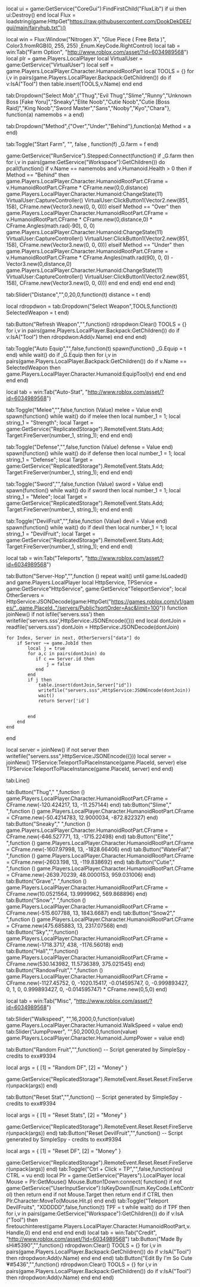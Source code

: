 local ui = game:GetService("CoreGui"):FindFirstChild("FluxLib")
if ui then
    ui:Destroy()
end
local Flux = loadstring(game:HttpGet"https://raw.githubusercontent.com/DookDekDEE/gui/main/fairyhub.txt")()

local win = Flux:Window("Nitrogen X", "Glue Piece ( Free Beta )", Color3.fromRGB(0, 255, 255) ,Enum.KeyCode.RightControl)
local tab = win:Tab("Farm Option", "http://www.roblox.com/asset/?id=6034989568")
local plr = game.Players.LocalPlayer
local VirtualUser = game:GetService("VirtualUser")
local self = game.Players.LocalPlayer.Character.HumanoidRootPart
local TOOLS = {}
        for i,v in pairs(game.Players.LocalPlayer.Backpack:GetChildren()) do
            if v:IsA("Tool") then
                table.insert(TOOLS,v.Name)
            end
        end

tab:Dropdown("Select Mob",{"Thug","Evil Thug","Slime","Runny","Unknown Boss [Fake Yoru]","Sneaky","Elite Noob","Cutie Noob","Cutie [Boss Raid]","King Noob","Sword Master","Sans","Nooby","Kyo","Chara"}, function(a)
    namemobs = a
end)

tab:Dropdown("Method",{"Over","Under","Behind"},function(a)
  Method =  a
end)

tab:Toggle("Start Farm", "", false , function(f)
  _G.farm = f
  end)

game:GetService("RunService").Stepped:Connect(function()
    if _G.farm then
        for i,v in pairs(game:GetService("Workspace"):GetChildren()) do
          pcall(function()
            if v.Name == namemobs  and v.Humanoid.Health > 0 then
                if Method == "Behind" then
                game.Players.LocalPlayer.Character.HumanoidRootPart.CFrame = v.HumanoidRootPart.CFrame * CFrame.new(0,0,distance)
                game.Players.LocalPlayer.Character.Humanoid:ChangeState(11)
                VirtualUser:CaptureController()
                VirtualUser:ClickButton1(Vector2.new(851, 158), CFrame.new(Vector3.new(0, 0, 0)))
                elseif Method == "Over" then
                game.Players.LocalPlayer.Character.HumanoidRootPart.CFrame = v.HumanoidRootPart.CFrame * CFrame.new(0,distance,0) * CFrame.Angles(math.rad(-90), 0, 0)
                game.Players.LocalPlayer.Character.Humanoid:ChangeState(11)
                VirtualUser:CaptureController()
                VirtualUser:ClickButton1(Vector2.new(851, 158), CFrame.new(Vector3.new(0, 0, 0)))
                elseif Method == "Under" then
                game.Players.LocalPlayer.Character.HumanoidRootPart.CFrame = v.HumanoidRootPart.CFrame * CFrame.Angles(math.rad(90), 0, 0) - Vector3.new(0,distance,0)
                game.Players.LocalPlayer.Character.Humanoid:ChangeState(11)
                VirtualUser:CaptureController()
                VirtualUser:ClickButton1(Vector2.new(851, 158), CFrame.new(Vector3.new(0, 0, 0)))
              end
            end
        end)
    end
  end
  end)

tab:Slider("Distance","",0,20,0,function(t)
    distance = t
end)

local  rdropdwon = tab:Dropdown("Select Weapon",TOOLS,function(t)
    SelectedWeapon = t
end)


tab:Button("Refresh Weapon","",function()
    rdropdwon:Clear()
        TOOLS = {}
    for i,v in pairs(game.Players.LocalPlayer.Backpack:GetChildren()) do
        if v:IsA("Tool") then
            rdropdwon:Add(v.Name)
        end
    end
end)

tab:Toggle("Auto Equip","",false,function(t)
    spawn(function()
    _G.Equip = t
end)
    while wait() do
        if _G.Equip then
            for i,v in pairs(game.Players.LocalPlayer.Backpack:GetChildren()) do
                if v.Name == SelectedWeapon then
                    game.Players.LocalPlayer.Character.Humanoid:EquipTool(v)
                end
            end
        end
    end
end)


local tab = win:Tab("Auto-Stat", "http://www.roblox.com/asset/?id=6034989568")

tab:Toggle("Melee","",false,function (Value)
    melee = Value
end)
spawn(function()
    while wait() do
        if melee then
    local number_1 = 1;
    local string_1 = "Strength";
    local Target = game:GetService("ReplicatedStorage").RemoteEvent.Stats.Add;
    Target:FireServer(number_1, string_1);
end
end
end)

tab:Toggle("Defense","",false,function (Value)
    defense = Value
end)
spawn(function()
    while wait() do
        if defense then
    local number_1 = 1;
    local string_1 = "Defense";
    local Target = game:GetService("ReplicatedStorage").RemoteEvent.Stats.Add;
    Target:FireServer(number_1, string_1);
end
end
end)

tab:Toggle("Sword","",false,function (Value)
    sword = Value
end)
spawn(function()
    while wait() do
        if sword then
    local number_1 = 1;
    local string_1 = "Melee";
    local Target = game:GetService("ReplicatedStorage").RemoteEvent.Stats.Add;
    Target:FireServer(number_1, string_1);
end
end
end)

tab:Toggle("DevilFruit","",false,function (Value)
    devil = Value
end)
spawn(function()
    while wait() do
        if devil then
    local number_1 = 1;
    local string_1 = "DevilFruit";
    local Target = game:GetService("ReplicatedStorage").RemoteEvent.Stats.Add;
    Target:FireServer(number_1, string_1);
end
end
end)

local tab = win:Tab("Teleports", "http://www.roblox.com/asset/?id=6034989568")

tab:Button("Server-Hop","",function ()
    repeat wait() until game:IsLoaded() and game.Players.LocalPlayer
local HttpService, TPService = game:GetService"HttpService", game:GetService"TeleportService";
local OtherServers = HttpService:JSONDecode(game:HttpGet("https://games.roblox.com/v1/games/"..game.PlaceId.."/servers/Public?sortOrder=Asc&limit=100"))
function joinNew()
    if not isfile('servers.sss') then
        writefile('servers.sss',HttpService:JSONEncode({}))
    end
    local dontJoin = readfile('servers.sss')
    dontJoin = HttpService:JSONDecode(dontJoin)

    for Index, Server in next, OtherServers["data"] do
        if Server ~= game.JobId then
            local j = true
            for a,c in pairs(dontJoin) do
               if c == Server.id then
                   j = false
               end
            end
            if j then
                table.insert(dontJoin,Server["id"])
                writefile("servers.sss",HttpService:JSONEncode(dontJoin))
                wait()
                return Server['id']


            end
        end
    end
end

local server = joinNew()
if not server then
    writefile("servers.sss",HttpService:JSONEncode({}))
    local server = joinNew()
    TPService:TeleportToPlaceInstance(game.PlaceId, server)
else
TPService:TeleportToPlaceInstance(game.PlaceId, server)
end
end)

tab:Line()

tab:Button("Thug"," ",function ()
    game.Players.LocalPlayer.Character.HumanoidRootPart.CFrame = CFrame.new(-120.424217, 13, -11.257144)
end)
tab:Button("Slime"," ",function ()
    game.Players.LocalPlayer.Character.HumanoidRootPart.CFrame = CFrame.new(-50.4214783, 12.9000034, -872.822327)
end)
tab:Button("Sneaky"," ",function ()
    game.Players.LocalPlayer.Character.HumanoidRootPart.CFrame = CFrame.new(-646.527771, 13, -1715.22498)
end)
tab:Button("Elite"," ",function ()
    game.Players.LocalPlayer.Character.HumanoidRootPart.CFrame = CFrame.new(-1607.97998, 13, -1828.66406)
end)
tab:Button("WaterFall"," ",function ()
    game.Players.LocalPlayer.Character.HumanoidRootPart.CFrame = CFrame.new(-2603.198, 13, -119.838692)
end)
tab:Button("Cutie"," ",function ()
    game.Players.LocalPlayer.Character.HumanoidRootPart.CFrame = CFrame.new(-2639.70239, 48.0000153, 959.031006)
end)
tab:Button("Grave"," ",function ()
    game.Players.LocalPlayer.Character.HumanoidRootPart.CFrame = CFrame.new(10.0521564, 13.9999962, 569.868896)
end)
tab:Button("Snow"," ",function ()
    game.Players.LocalPlayer.Character.HumanoidRootPart.CFrame = CFrame.new(-515.607788, 13, 1843.6687)
end)
tab:Button("Snow2"," ",function ()
    game.Players.LocalPlayer.Character.HumanoidRootPart.CFrame = CFrame.new(475.685883, 13, 2317.07568)
end)
tab:Button("Sky","",function()
    game.Players.LocalPlayer.Character.HumanoidRootPart.CFrame = CFrame.new(-1718.3717, 438, -1176.56018)
end)
tab:Button("Hall","",function()
    game.Players.LocalPlayer.Character.HumanoidRootPart.CFrame = CFrame.new(530.143982, 11.5736389, 375.021545)
end)
tab:Button("RandowFruit"," ",function ()
    game.Players.LocalPlayer.Character.HumanoidRootPart.CFrame = CFrame.new(-1127.45752, 0, -1020.15417, -0.014595747, 0, -0.999893427, 0, 1, 0, 0.999893427, 0, -0.014595747) * CFrame.new(0,5,0)
end)

local tab = win:Tab("Misc", "http://www.roblox.com/asset/?id=6034989568")

tab:Slider("Walkspeed", "",16,2000,0,function(value)
    game.Players.LocalPlayer.Character.Humanoid.WalkSpeed = value
end)
tab:Slider("JumpPower", "",50,2000,0,function(value)
    game.Players.LocalPlayer.Character.Humanoid.JumpPower = value
end)

tab:Button("Random Fruit","",function()
    -- Script generated by SimpleSpy - credits to exx#9394

local args = {
    [1] = "Random DF",
    [2] = "Money"
}

game:GetService("ReplicatedStorage").RemoteEvent.Reset.Reset:FireServer(unpack(args))
end)

tab:Button("Reset Stat","",function()
    -- Script generated by SimpleSpy - credits to exx#9394

local args = {
    [1] = "Reset Stats",
    [2] = "Money"
}

game:GetService("ReplicatedStorage").RemoteEvent.Reset.Reset:FireServer(unpack(args))
end)
tab:Button("Reset DevilFruit","",function()
    -- Script generated by SimpleSpy - credits to exx#9394

local args = {
    [1] = "Reset DF",
    [2] = "Money"
}

game:GetService("ReplicatedStorage").RemoteEvent.Reset.Reset:FireServer(unpack(args))
end)
tab:Toggle("Ctrl + Click = TP","",false,function(vu)
    CTRL = vu
 end)
 local Plr = game:GetService("Players").LocalPlayer
 local Mouse = Plr:GetMouse()
 Mouse.Button1Down:connect(
    function()
       if not game:GetService("UserInputService"):IsKeyDown(Enum.KeyCode.LeftControl) then
          return
       end
       if not Mouse.Target then
          return
       end
       if CTRL then
          Plr.Character:MoveTo(Mouse.Hit.p)
       end
    end)
    tab:Toggle("Teleport DevilFruits", "XDDDDD",false,function(t)
            TPF = t
            while wait() do
                if TPF then
            for i,v in pairs(game:GetService("Workspace"):GetChildren()) do
            if v:IsA ("Tool") then
                firetouchinterest(game.Players.LocalPlayer.Character.HumanoidRootPart,v.Handle,0)
            end
            end
        end
        end
        end)
local tab = win:Tab("Credit", "http://www.roblox.com/asset/?id=6034989568")
     tab:Button("Made By sHi#5390","",function()
    rdropdwon:Clear()
        TOOLS = {}
    for i,v in pairs(game.Players.LocalPlayer.Backpack:GetChildren()) do
        if v:IsA("Tool") then
            rdropdwon:Add(v.Name)
        end
    end
end)
    tab:Button("Edit By I'm So Cute 💗#5436","",function()
    rdropdwon:Clear()
        TOOLS = {}
    for i,v in pairs(game.Players.LocalPlayer.Backpack:GetChildren()) do
        if v:IsA("Tool") then
            rdropdwon:Add(v.Name)
        end
    end
end)
    
